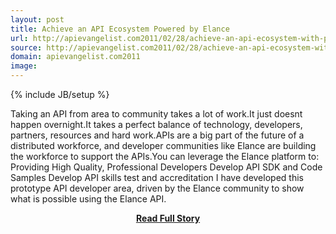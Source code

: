 ```yaml
---
layout: post
title: Achieve an API Ecosystem Powered by Elance
url: http://apievangelist.com2011/02/28/achieve-an-api-ecosystem-with-powered-by-elance/
source: http://apievangelist.com2011/02/28/achieve-an-api-ecosystem-with-powered-by-elance/
domain: apievangelist.com2011
image: 
---
```

{% include JB/setup %}<p>Taking an API from area to community takes a lot of work.It just doesnt happen overnight.It takes a perfect balance of technology, developers, partners, resources and hard work.APIs are a big part of the future of a distributed workforce, and developer communities like Elance are building the workforce to support the APIs.You can leverage the Elance platform to: Providing High Quality, Professional Developers Develop API SDK and Code Samples Develop API skills test and accreditation I have developed this prototype API developer area, driven by the Elance community to show what is possible using the Elance API.</p>
<center><p><a href="http://apievangelist.com2011/02/28/achieve-an-api-ecosystem-with-powered-by-elance/" style='padding:25px; font-sze:18px; font-weight: bold;'>Read Full Story</a></p></center>
